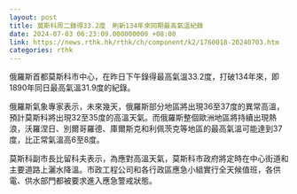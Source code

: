 ```yaml
---
layout: post
title: 莫斯科周二錄得33.2度　刷新134年來同期最高氣溫紀錄
date: 2024-07-03 06:23:09.000000000 +08:00
link: https://news.rthk.hk/rthk/ch/component/k2/1760018-20240703.htm
categories: rthk
---
```


俄羅斯首都莫斯科市中心，在昨日下午錄得最高氣溫33.2度，打破134年來，即1890年同日最高氣溫31.9度的紀錄。

俄羅斯氣象專家表示，未來幾天，俄羅斯部分地區將出現36至37度的異常高溫，預計莫斯科將出現32至35度的高溫天氣。而俄羅斯整個歐洲地區將持續出現熱浪，沃羅涅日、別爾哥羅德、庫爾斯克和利佩茨克等地區的最高氣溫可能達到37度，比正常氣溫高6至8度。

莫斯科副市長比留科夫表示，為應對高溫天氣，莫斯科市政府將定時在中心街道和主要道路上灑水降溫。市政工程公司和各行政區應急小組實行全天候值班，各供電、供水部門都被要求進入應急警戒狀態。
